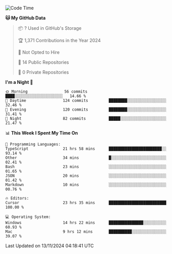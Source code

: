<!--START_SECTION:waka-->
![Code Time](http://img.shields.io/badge/Code%20Time-6%2C333%20hrs%2029%20mins-blue)

**🐱 My GitHub Data** 

> 📦 ? Used in GitHub's Storage 
 > 
> 🏆 1,371 Contributions in the Year 2024
 > 
> 🚫 Not Opted to Hire
 > 
> 📜 14 Public Repositories 
 > 
> 🔑 0 Private Repositories 
 > 
**I'm a Night 🦉** 

```text
🌞 Morning                56 commits          ████░░░░░░░░░░░░░░░░░░░░░   14.66 % 
🌆 Daytime                124 commits         ████████░░░░░░░░░░░░░░░░░   32.46 % 
🌃 Evening                120 commits         ████████░░░░░░░░░░░░░░░░░   31.41 % 
🌙 Night                  82 commits          █████░░░░░░░░░░░░░░░░░░░░   21.47 % 
```


📊 **This Week I Spent My Time On** 

```text
💬 Programming Languages: 
TypeScript               21 hrs 58 mins      ███████████████████████░░   93.14 % 
Other                    34 mins             █░░░░░░░░░░░░░░░░░░░░░░░░   02.41 % 
Bash                     23 mins             ░░░░░░░░░░░░░░░░░░░░░░░░░   01.65 % 
JSON                     20 mins             ░░░░░░░░░░░░░░░░░░░░░░░░░   01.42 % 
Markdown                 10 mins             ░░░░░░░░░░░░░░░░░░░░░░░░░   00.76 % 

🔥 Editors: 
Cursor                   23 hrs 35 mins      █████████████████████████   100.00 % 

💻 Operating System: 
Windows                  14 hrs 22 mins      ███████████████░░░░░░░░░░   60.93 % 
Mac                      9 hrs 12 mins       ██████████░░░░░░░░░░░░░░░   39.07 % 
```


 Last Updated on 13/11/2024 04:18:41 UTC
<!--END_SECTION:waka-->

